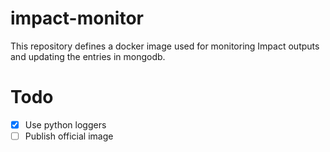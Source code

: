 # impact-monitor
This repository defines a docker image used for monitoring Impact outputs and updating the entries in mongodb.


# Todo
- [x] Use python loggers
- [ ] Publish official image
